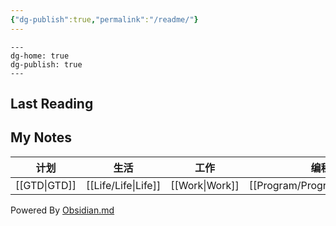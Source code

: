 ```yaml
---
{"dg-publish":true,"permalink":"/readme/"}
---
```


```
---
dg-home: true
dg-publish: true
---
```
## Last Reading


## My Notes

|计划| 生活     | 工作     | 编程        |
|---| -------- | -------- | ----------- |
|[[GTD\|GTD]]| [[Life/Life\|Life]] | [[Work\|Work]] | [[Program/Program\|Program]] |

Powered By [Obsidian.md](https://obsidian.md/)